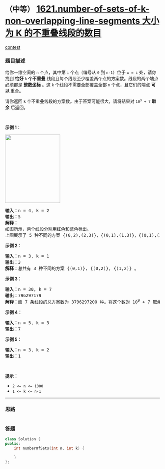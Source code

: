 # `（中等）` [1621.number-of-sets-of-k-non-overlapping-line-segments 大小为 K 的不重叠线段的数目](https://leetcode-cn.com/problems/number-of-sets-of-k-non-overlapping-line-segments/)

[contest](https://leetcode-cn.com/contest/biweekly-contest-37/problems/number-of-sets-of-k-non-overlapping-line-segments/)

### 题目描述
<p>给你一维空间的&nbsp;<code>n</code>&nbsp;个点，其中第&nbsp;<code>i</code>&nbsp;个点（编号从&nbsp;<code>0</code> 到&nbsp;<code>n-1</code>）位于&nbsp;<code>x = i</code>&nbsp;处，请你找到&nbsp;<strong>恰好</strong>&nbsp;<code>k</code>&nbsp;<strong>个不重叠</strong>&nbsp;线段且每个线段至少覆盖两个点的方案数。线段的两个端点必须都是&nbsp;<strong>整数坐标</strong>&nbsp;。这&nbsp;<code>k</code>&nbsp;个线段不需要全部覆盖全部&nbsp;<code>n</code>&nbsp;个点，且它们的端点&nbsp;<strong>可以&nbsp;</strong>重合。</p>

<p>请你返回 <code>k</code>&nbsp;个不重叠线段的方案数。由于答案可能很大，请将结果对&nbsp;<code>10<sup>9</sup> + 7</code>&nbsp;<strong>取余</strong> 后返回。</p>

<p>&nbsp;</p>

<p><strong>示例 1：</strong></p>
<img style="width: 179px; height: 222px;" src="https://assets.leetcode-cn.com/aliyun-lc-upload/uploads/2020/10/17/ex1.png" alt="">
<pre><b>输入：</b>n = 4, k = 2
<b>输出：</b>5
<strong>解释：
</strong>如图所示，两个线段分别用红色和蓝色标出。
上图展示了 5 种不同的方案 {(0,2),(2,3)}，{(0,1),(1,3)}，{(0,1),(2,3)}，{(1,2),(2,3)}，{(0,1),(1,2)} 。</pre>

<p><strong>示例 2：</strong></p>

<pre><b>输入：</b>n = 3, k = 1
<b>输出：</b>3
<strong>解释：</strong>总共有 3 种不同的方案 {(0,1)}, {(0,2)}, {(1,2)} 。
</pre>

<p><strong>示例 3：</strong></p>

<pre><b>输入：</b>n = 30, k = 7
<b>输出：</b>796297179
<strong>解释：</strong>画 7 条线段的总方案数为 3796297200 种。将这个数对 10<sup>9</sup> + 7 取余得到 796297179 。
</pre>

<p><strong>示例 4：</strong></p>

<pre><b>输入：</b>n = 5, k = 3
<b>输出：</b>7
</pre>

<p><strong>示例 5：</strong></p>

<pre><b>输入：</b>n = 3, k = 2
<b>输出：</b>1</pre>

<p>&nbsp;</p>

<p><strong>提示：</strong></p>

<ul>
	<li><code>2 &lt;= n &lt;= 1000</code></li>
	<li><code>1 &lt;= k &lt;= n-1</code></li>
</ul>


---
### 思路
```
```



### 答题
``` C++
class Solution {
public:
    int numberOfSets(int n, int k) {

    }
};
```




